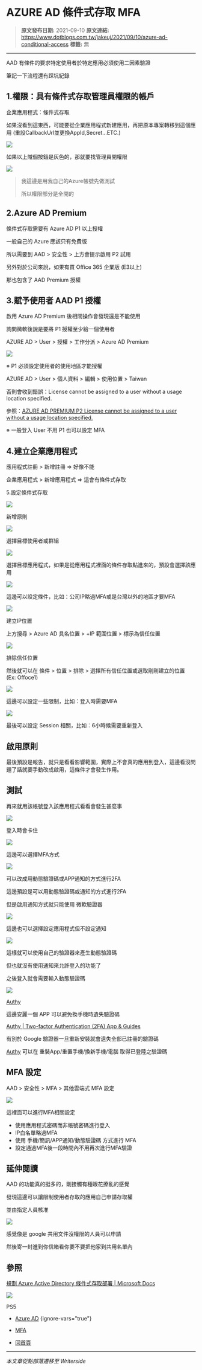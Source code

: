 # AZURE AD 條件式存取 MFA

> **原文發布日期:** 2021-09-10
> **原文連結:** https://www.dotblogs.com.tw/jakeuj/2021/09/10/azure-ad-conditional-access
> **標籤:** 無

---

AAD 有條件的要求特定使用者於特定應用必須使用二因素驗證

筆記一下流程還有踩坑紀錄

## 1.權限：具有條件式存取管理員權限的帳戶

企業應用程式：條件式存取

如果沒看到這東西，可能要從企業應用程式新建應用，再把原本專案轉移到這個應用 (重設CallbackUrl並更換AppId,Secret…ETC.)

![](https://dotblogsfile.blob.core.windows.net/user/jakeuj/0f457619-ba59-4083-ace3-2223a031d0e8/1631257188.png)

如果以上賊個按鈕是灰色的，那就要找管理員開權限

![](https://dotblogsfile.blob.core.windows.net/user/jakeuj/0f457619-ba59-4083-ace3-2223a031d0e8/1631256935.png)
> 我這邊是用我自己的Azure帳號先做測試
>
> 所以權限部分是全開的

## 2.Azure AD Premium

條件式存取需要有 Azure AD P1 以上授權

一般自己的 Azure 應該只有免費版

所以需要到 AAD > 安全性 > 上方會提示啟用 P2 試用

另外對於公司來說，如果有買 Office 365 企業版 (E3以上)

那也包含了 AAD Premium 授權

## 3.賦予使用者 AAD P1 授權

啟用 Azure AD Premium 後相關操作會發現還是不能使用

詢問微軟後說是要將 P1 授權至少給一個使用者

AZURE AD > User > 授權 > 工作分派 > Azure AD Premium

![](https://dotblogsfile.blob.core.windows.net/user/jakeuj/0f457619-ba59-4083-ace3-2223a031d0e8/1631257694.png)

※ P1 必須設定使用者的使用地區才能授權

AZURE AD > User > 個人資料 > 編輯 > 使用位置 > Taiwan

否則會收到錯誤：License cannot be assigned to a user without a usage location specified.

參照：[AZURE AD PREMIUM P2 License cannot be assigned to a user without a usage location specified.](https://www.dotblogs.com.tw/jakeuj/2021/09/10/AZURE-AD-PREMIUM-P2)

※ 一般登入 User 不用 P1 也可以設定 MFA

## 4.建立企業應用程式

應用程式註冊 > 新增註冊 => 好像不能

企業應用程式 > 新增應用程式 => 這會有條件式存取

5.設定條件式存取

![](https://dotblogsfile.blob.core.windows.net/user/jakeuj/0f457619-ba59-4083-ace3-2223a031d0e8/1631251665.png)

新增原則

![](https://dotblogsfile.blob.core.windows.net/user/jakeuj/0f457619-ba59-4083-ace3-2223a031d0e8/1631251881.png)

選擇目標使用者或群組

![](https://dotblogsfile.blob.core.windows.net/user/jakeuj/0f457619-ba59-4083-ace3-2223a031d0e8/1631251888.png)

選擇目標應用程式，如果是從應用程式裡面的條件存取點進來的，預設會選擇該應用

![](https://dotblogsfile.blob.core.windows.net/user/jakeuj/0f457619-ba59-4083-ace3-2223a031d0e8/1631251999.png)

這邊可以設定條件，比如：公司IP略過MFA或是台灣以外的地區才要MFA

![](https://dotblogsfile.blob.core.windows.net/user/jakeuj/0f457619-ba59-4083-ace3-2223a031d0e8/1632383342.png)

建立IP位置

上方搜尋 > Azure AD 具名位置 > +IP 範圍位置 > 標示為信任位置

![](https://dotblogsfile.blob.core.windows.net/user/jakeuj/0f457619-ba59-4083-ace3-2223a031d0e8/1632383373.png)

排除信任位置

然後就可以在 條件 > 位置 > 排除 > 選擇所有信任位置或選取剛剛建立的位置 (Ex: Offoce1)

![](https://dotblogsfile.blob.core.windows.net/user/jakeuj/0f457619-ba59-4083-ace3-2223a031d0e8/1631252009.png)

這邊可以設定一些限制，比如：登入時需要MFA

![](https://dotblogsfile.blob.core.windows.net/user/jakeuj/0f457619-ba59-4083-ace3-2223a031d0e8/1631251889.png)

最後可以設定 Session 相關，比如：6小時候需要重新登入

## 啟用原則

最後預設是報告，就只是看看影響範圍，實際上不會真的應用到登入，這邊看沒問題了話就要手動改成啟用，這條件才會發生作用。

## 測試

再來就用該帳號登入該應用程式看看會發生甚麼事

![](https://dotblogsfile.blob.core.windows.net/user/jakeuj/0f457619-ba59-4083-ace3-2223a031d0e8/1631252676.png)

登入時會卡住

![](https://dotblogsfile.blob.core.windows.net/user/jakeuj/0f457619-ba59-4083-ace3-2223a031d0e8/1631252695.png)

這邊可以選擇MFA方式

![](https://dotblogsfile.blob.core.windows.net/user/jakeuj/0f457619-ba59-4083-ace3-2223a031d0e8/1631253514.png)

可以改成用動態驗證碼或APP通知的方式進行2FA

這邊預設是可以用動態驗證碼或通知的方式進行2FA

但是啟用通知方式就只能使用 微軟驗證器

![](https://dotblogsfile.blob.core.windows.net/user/jakeuj/0f457619-ba59-4083-ace3-2223a031d0e8/1631253912.png)

這邊也可以選擇設定應用程式但不設定通知

![](https://dotblogsfile.blob.core.windows.net/user/jakeuj/0f457619-ba59-4083-ace3-2223a031d0e8/1631254082.png)

這樣就可以使用自己的驗證器來產生動態驗證碼

但也就沒有使用通知來允許登入的功能了

之後登入就會需要輸入動態驗證碼

![](https://dotblogsfile.blob.core.windows.net/user/jakeuj/0f457619-ba59-4083-ace3-2223a031d0e8/1631255137.png)

[Authy](https://authy.com/)

這邊安麗一個 APP 可以避免換手機時遺失驗證碼

[Authy | Two-factor Authentication (2FA) App & Guides](https://authy.com/)

有別於 Google 驗證器一旦重新安裝就會遺失全部已註冊的驗證碼

[Authy](https://authy.com/) 可以在 重裝App/重置手機/換新手機/電腦 取得已登陸之驗證碼

## MFA 設定

AAD > 安全性 > MFA > 其他雲端式 MFA 設定

![](https://dotblogsfile.blob.core.windows.net/user/jakeuj/0f457619-ba59-4083-ace3-2223a031d0e8/1631252949.png)

這裡面可以進行MFA相關設定

* 使用應用程式密碼而非帳號密碼進行登入
* IP白名單略過MFA
* 使用 手機/簡訊/APP通知/動態驗證碼 方式進行 MFA
* 設定通過MFA後一段時間內不用再次進行MFA驗證

## 延伸閱讀

AAD 的功能真的挺多的，剛接觸有種眼花撩亂的感覺

發現這邊可以讓限制使用者存取的應用自己申請存取權

並由指定人員核准

![](https://dotblogsfile.blob.core.windows.net/user/jakeuj/0f457619-ba59-4083-ace3-2223a031d0e8/1631265258.png)

感覺像是 google 共用文件沒權限的人員可以申請

然後寄一封進到你信箱看你要不要把他家到共用名單內

## 參照

[規劃 Azure Active Directory 條件式存取部署 | Microsoft Docs](https://docs.microsoft.com/zh-tw/azure/active-directory/conditional-access/plan-conditional-access)

![](https://card.psnprofiles.com/1/jakeuj.png)

PS5

* [Azure AD](/jakeuj/Tags?qq=Azure%20AD)
{ignore-vars="true"}
* [MFA](/jakeuj/Tags?qq=MFA)

* [回首頁](/jakeuj)

---

*本文章從點部落遷移至 Writerside*
